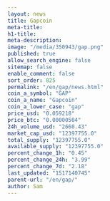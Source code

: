 ```yaml
---
layout: news
title: Gapcoin
meta-title: 
h1-title: 
meta-description: 
image: "/media/350943/gap.png"
published: true
allow_search_engine: false
sitemap: false
enable_comment: false
sort_order: 825
permalink: "/en/gap/news.html"
coin_a_symbol: "GAP"
coin_a_name: "Gapcoin"
coin_a_lower_case: "gap"
price_usd: "0.059218"
price_btc: "0.00000504"
24h_volume_usd: "2660.43"
market_cap_usd: "12397755.0"
total_supply: "12397755.0"
available_supply: "12397755.0"
percent_change_1h: "0.45"
percent_change_24h: "3.99"
percent_change_7d: "2.18"
last_updated: "1517140745"
parent-url: "/en/gap/"
author: Sam
---
```



